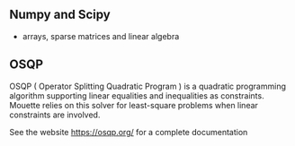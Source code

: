 
## Numpy and Scipy

- arrays, sparse matrices and linear algebra

## OSQP

OSQP ( Operator Splitting Quadratic Program ) is a quadratic programming algorithm supporting linear equalities and inequalities as constraints. Mouette relies on this solver for least-square problems when linear constraints are involved.

See the website https://osqp.org/ for a complete documentation